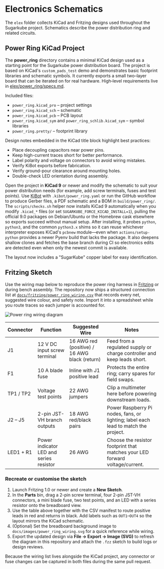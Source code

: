 # Electronics Schematics

The `elex` folder collects KiCad and Fritzing designs used throughout the Sugarkube
project. Schematics describe the power distribution ring and related circuits.

## Power Ring KiCad Project

The **power_ring** directory contains a minimal KiCad design used as a starting point
for the Sugarkube power distribution board. The project is based on KiCad's
`custom_pads_test` demo and demonstrates basic footprint libraries and schematic
symbols. It currently exports a small two–layer board that can be iterated on for
real hardware. High‑level requirements live in
[elex/power_ring/specs.md](../elex/power_ring/specs.md).

Included files:

- `power_ring.kicad_pro` – project settings
- `power_ring.kicad_sch` – schematic
- `power_ring.kicad_pcb` – PCB layout
- `power_ring.kicad_sym` and `power_ring_schlib.kicad_sym` – symbol libraries
- `power_ring.pretty/` – footprint library

Design notes embedded in the KiCad title block highlight best practices:

- Place decoupling capacitors near power pins.
- Keep high-current traces short for better performance.
- Label polarity and voltage on connectors to avoid wiring mistakes.
- Verify KiBot exports before fabrication.
- Verify ground-pour clearance around mounting holes.
- Double-check LED orientation during assembly.

Open the project in **KiCad 9** or newer and modify the schematic to suit your power
distribution needs (for example, add screw terminals, fuses and test points). Use
[KiBot](https://github.com/INTI-CMNB/KiBot) with `.kibot/power_ring.yaml` or run the
GitHub workflow to produce Gerber files, a PDF schematic and a BOM in
`build/power_ring/`.
The `scripts/checks.sh` helper now installs KiCad 9 automatically when
you modify `.kicad_*` files (or set `SUGARKUBE_FORCE_KICAD_INSTALL=1`),
pulling the official 9.0 packages on Debian/Ubuntu or the Homebrew cask
elsewhere so exports succeed without manual setup. After installing, it
probes `python`, `python3`, and the common `python3.x` shims so it can
reuse whichever interpreter exposes KiCad's `pcbnew` module—even when
`actions/setup-python` provides a newer Pyenv build that lacks the
package. It also deepens shallow clones and fetches the base branch
during CI so electronics edits are detected even when only the newest
commit is available.

The layout now includes a "SugarKube" copper label for easy identification.

## Fritzing Sketch

Use the wiring map below to reproduce the power ring harness in
[Fritzing](https://fritzing.org/) or during bench assembly. The repository now
ships a structured connection list at
[`docs/fritzing/power_ring_wiring.csv`](./fritzing/power_ring_wiring.csv) that
records every net, suggested wire colour, and safety note. Import it into a
spreadsheet while you route traces so each jumper is accounted for.

![Power ring wiring diagram](images/power_ring_wiring.svg)

| Connector | Function | Suggested Wire | Notes |
| --- | --- | --- | --- |
| J1 | 12&nbsp;V DC input screw terminal | 16&nbsp;AWG red (positive) / 16&nbsp;AWG black (return) | Feed from a regulated supply or charge controller and keep leads short. |
| F1 | 10&nbsp;A blade fuse | Inline with J1 positive lead | Protects the entire ring; carry spares for field swaps. |
| TP1 / TP2 | Voltage test points | 22&nbsp;AWG jumpers | Clip a multimeter here before powering downstream loads. |
| J2&nbsp;–&nbsp;J5 | 2-pin JST-VH branch outputs | 18&nbsp;AWG red/black pairs | Power Raspberry Pi nodes, fans, or lighting; label each lead to match the project. |
| LED1 + R1 | Power indicator LED and series resistor | 26&nbsp;AWG | Choose the resistor footprint that matches your LED forward voltage/current. |

### Recreate or customise the sketch

1. Launch Fritzing 1.0 or newer and create a **New Sketch**.
2. In the **Parts** bin, drag a 2-pin screw terminal, four 2-pin JST-VH
   connectors, a mini blade fuse, two test points, and an LED with a series
   resistor onto the breadboard view.
3. Use the table above together with the CSV manifest to route positive leads in
   red and returns in black. Add labels such as `OUT1`–`OUT4` so the layout
   mirrors the KiCad schematic.
4. (Optional) Set the breadboard background image to
   `docs/images/power_ring_wiring.svg` for a quick reference while wiring.
5. Export the updated design via **File → Export → Image (SVG)** to refresh the
   diagram in this repository and attach the `.fzz` sketch to build logs or
   design reviews.

Because the wiring list lives alongside the KiCad project, any connector or fuse
changes can be captured in both files during the same pull request.
